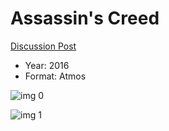 # Assassin's Creed

[Discussion Post](https://www.avsforum.com/threads/bass-eq-for-filtered-movies.2995212/post-56746058)

* Year: 2016
* Format: Atmos

![img 0](https://i.imgur.com/oeTLGyO.jpg)

![img 1](https://i.imgur.com/ewEHnK4.jpg)

